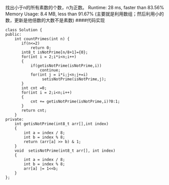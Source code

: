 找出小于n的所有素数的个数，n为正数。
Runtime: 28 ms, faster than 83.56% 
Memory Usage: 8.4 MB, less than 91.67%
(主要就是利用数组；然后利用小的数，更新是他倍数的大数不是素数)
####代码实现
```
class Solution {
public:
    int countPrimes(int n) {
       if(n<=2)
           return 0;
       int8_t isNotPrime[n/8+1]={0};
       for(int i = 2;i*i<n;i++)
       {
           if(getisNotPrime(isNotPrime,i))
               continue;
           for(int j = i*i;j<n;j+=i)
                setisNotPrime(isNotPrime,j);
       }
       int cnt =0;
       for(int i = 2;i<n;i++)
       {
           cnt += getisNotPrime(isNotPrime,i)?0:1;
       }
       return cnt;
    }
private:
    int getisNotPrime(int8_t arr[],int index)
    {
        int a = index / 8;
        int b = index % 8;
        return (arr[a] >> b) & 1;
    }
    void  setisNotPrime(int8_t arr[], int index)
    {
        int a = index / 8;
        int b = index % 8;
        arr[a] |= 1<<b;
    }
};
```
